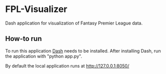 # FPL-Visualizer
Dash application for visualization of Fantasy Premier League data.

## How-to run
To run this application [Dash](https://dash.plot.ly/getting-started) needs to be installed.
After installing Dash, run the application with "python app.py".

By default the local application runs at http://127.0.0.1:8050/

